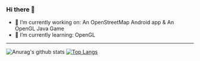 ### Hi there 👋


- 🔭 I’m currently working on: An OpenStreetMap Android app & An OpenGL Java Game
- 🌱 I’m currently learning: OpenGL

---
![Anurag's github stats](https://github-readme-stats.vercel.app/api?username=CodingWithMenno)                                                                                       [![Top Langs](https://github-readme-stats.vercel.app/api/top-langs/?username=CodingWithMenno&layout=compact)](https://github.com/anuraghazra/github-readme-stats)
